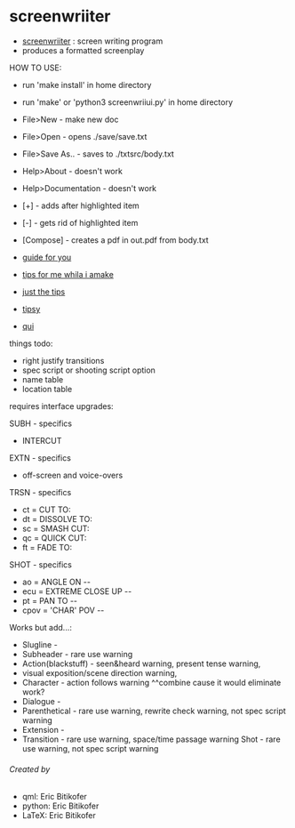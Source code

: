# screenwriiter

* [screenwriiter](screenwriiter.md) : screen writing program
* produces a formatted screenplay

HOW TO USE:
* run 'make install' in home directory
* run 'make' or 'python3 screenwriiui.py' in home directory
* File>New - make new doc
* File>Open - opens ./save/save.txt
* File>Save As.. - saves to ./txtsrc/body.txt
* Help>About - doesn't work
* Help>Documentation - doesn't work
* [+] - adds after highlighted item
* [-] - gets rid of highlighted item
* [Compose] - creates a pdf in out.pdf from body.txt


* [guide for you](https://www.writersstore.com/how-to-write-a-screenplay-a-guide-to-scriptwriting/)


* [tips for me whila i amake](https://www.writersstore.com/how-to-write-a-screenplay-a-guide-to-scriptwriting/)
* [just the tips](http://www.storysense.com/format.htm)
* [tipsy](http://www.scriptmag.com/features/craft-features/ask-the-expert-how-to-use-transitions)
* [qui](http://pythonforengineers.com/your-first-gui-app-with-python-and-pyqt/)

things todo:

* right justify transitions
* spec script or shooting script option
* name table
* location table

requires interface upgrades:

SUBH - specifics
* INTERCUT

EXTN - specifics
* off-screen and voice-overs

TRSN - specifics
* ct = CUT TO:
* dt = DISSOLVE TO:
* sc = SMASH CUT:
* qc = QUICK CUT:
* ft = FADE TO:

SHOT - specifics
* ao = ANGLE ON --
* ecu = EXTREME CLOSE UP --
* pt = PAN TO --
* cpov = 'CHAR' POV --

Works but add...:

* Slugline -
* Subheader - rare use warning
* Action(blackstuff) - seen&heard warning, present tense warning,
* visual exposition/scene direction warning,
* Character - action follows warning ^^combine cause it would eliminate work?
* Dialogue -
* Parenthetical - rare use warning, rewrite check warning, not spec script warning
* Extension -
* Transition - rare use warning, space/time passage warning
Shot - rare use warning, not spec script warning


###### Created by
* qml: Eric Bitikofer
* python: Eric Bitikofer
* LaTeX: Eric Bitikofer

